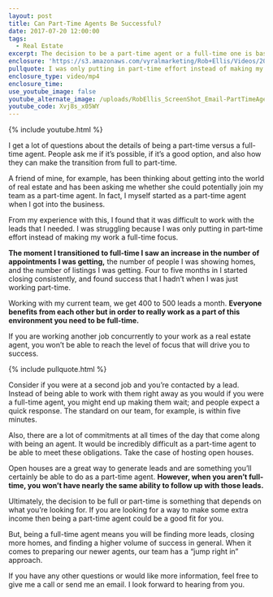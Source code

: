 ```yaml
---
layout: post
title: Can Part-Time Agents Be Successful?
date: 2017-07-20 12:00:00
tags:
  - Real Estate
excerpt: The decision to be a part-time agent or a full-time one is based on what you expect out of the job.
enclosure: 'https://s3.amazonaws.com/vyralmarketing/Rob+Ellis/Videos/2017/Can+Part-Time+Agents+Be+Successful%253F+-+Central+Ohio+Real+Estate+Agent.mp4'
pullquote: I was only putting in part-time effort instead of making my work a full-time focus.
enclosure_type: video/mp4
enclosure_time:
use_youtube_image: false
youtube_alternate_image: /uploads/RobEllis_ScreenShot_Email-PartTimeAgentSuccess.jpg
youtube_code: Xvj8s_x05WY
---
```



{% include youtube.html %}

I get a lot of questions about the details of being a part-time versus a full-time agent. People ask me if it’s possible, if it’s a good option, and also how they can make the transition from full to part-time.

A friend of mine, for example, has been thinking about getting into the world of real estate and has been asking me whether she could potentially join my team as a part-time agent. In fact, I myself started as a part-time agent when I got into the business.

From my experience with this, I found that it was difficult to work with the leads that I needed. I was struggling because I was only putting in part-time effort instead of making my work a full-time focus.

**The moment I transitioned to full-time I saw an increase in the number of appointments I was getting,** the number of people I was showing homes, and the number of listings I was getting. Four to five months in I started closing consistently, and found success that I hadn’t when I was just working part-time.

Working with my current team, we get 400 to 500 leads a month. **Everyone benefits from each other but in order to really work as a part of this environment you need to be full-time.**

If you are working another job concurrently to your work as a real estate agent, you won’t be able to reach the level of focus that will drive you to success.

{% include pullquote.html %}

Consider if you were at a second job and you’re contacted by a lead. Instead of being able to work with them right away as you would if you were a full-time agent, you might end up making them wait; and people expect a quick response. The standard on our team, for example, is within five minutes.

Also, there are a lot of commitments at all times of the day that come along with being an agent. It would be incredibly difficult as a part-time agent to be able to meet these obligations. Take the case of hosting open houses.

Open houses are a great way to generate leads and are something you’ll certainly be able to do as a part-time agent. **However, when you aren’t full-time, you won’t have nearly the same ability to follow up with those leads.**

Ultimately, the decision to be full or part-time is something that depends on what you’re looking for. If you are looking for a way to make some extra income then being a part-time agent could be a good fit for you.

But, being a full-time agent means you will be finding more leads, closing more homes, and finding a higher volume of success in general. When it comes to preparing our newer agents, our team has a “jump right in” approach.

If you have any other questions or would like more information, feel free to give me a call or send me an email. I look forward to hearing from you.
<br>